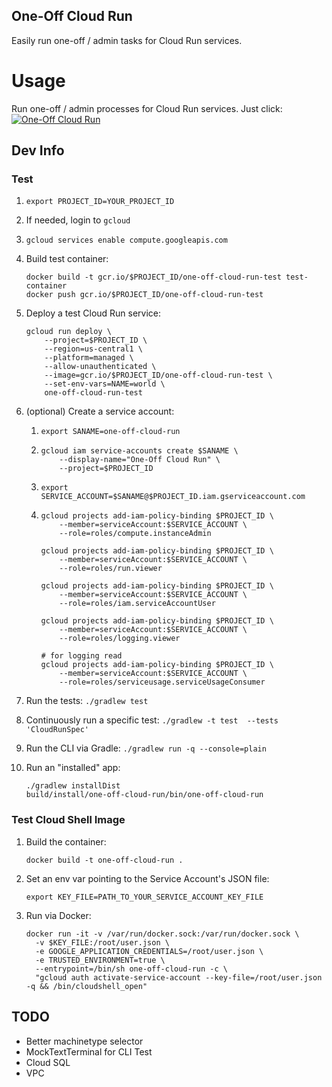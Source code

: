 One-Off Cloud Run
-----------------

Easily run one-off / admin tasks for Cloud Run services.

# Usage

Run one-off / admin processes for Cloud Run services.  Just click:  
[![One-Off Cloud Run](https://gstatic.com/cloudssh/images/open-btn.svg)](https://ssh.cloud.google.com/?cloudshell_image=us-docker.pkg.dev/jamesward/tools/one-off-cloud-run&shellonly=true)


## Dev Info

### Test

1. `export PROJECT_ID=YOUR_PROJECT_ID`
1. If needed, login to `gcloud`
1. `gcloud services enable compute.googleapis.com`
1. Build test container:
    ```
    docker build -t gcr.io/$PROJECT_ID/one-off-cloud-run-test test-container
    docker push gcr.io/$PROJECT_ID/one-off-cloud-run-test
    ```
1. Deploy a test Cloud Run service:
    ```
    gcloud run deploy \
        --project=$PROJECT_ID \
        --region=us-central1 \
        --platform=managed \
        --allow-unauthenticated \
        --image=gcr.io/$PROJECT_ID/one-off-cloud-run-test \
        --set-env-vars=NAME=world \
        one-off-cloud-run-test
    ```
1. (optional) Create a service account:
    1. ```
       export SANAME=one-off-cloud-run
       ```
    1. ```
       gcloud iam service-accounts create $SANAME \
           --display-name="One-Off Cloud Run" \
           --project=$PROJECT_ID
       ```
    1. ```
       export SERVICE_ACCOUNT=$SANAME@$PROJECT_ID.iam.gserviceaccount.com
       ```
    1. ```
       gcloud projects add-iam-policy-binding $PROJECT_ID \
           --member=serviceAccount:$SERVICE_ACCOUNT \
           --role=roles/compute.instanceAdmin

       gcloud projects add-iam-policy-binding $PROJECT_ID \
           --member=serviceAccount:$SERVICE_ACCOUNT \
           --role=roles/run.viewer
       
       gcloud projects add-iam-policy-binding $PROJECT_ID \
           --member=serviceAccount:$SERVICE_ACCOUNT \
           --role=roles/iam.serviceAccountUser

       gcloud projects add-iam-policy-binding $PROJECT_ID \
           --member=serviceAccount:$SERVICE_ACCOUNT \
           --role=roles/logging.viewer

       # for logging read
       gcloud projects add-iam-policy-binding $PROJECT_ID \
           --member=serviceAccount:$SERVICE_ACCOUNT \
           --role=roles/serviceusage.serviceUsageConsumer
       ```

1. Run the tests: `./gradlew test`

1. Continuously run a specific test: `./gradlew -t test  --tests 'CloudRunSpec'`

1. Run the CLI via Gradle: `./gradlew run -q --console=plain`

1. Run an "installed" app:
    ```
    ./gradlew installDist
    build/install/one-off-cloud-run/bin/one-off-cloud-run
    ```

### Test Cloud Shell Image

1. Build the container:
   ```
   docker build -t one-off-cloud-run .
   ```

1. Set an env var pointing to the Service Account's JSON file:

    ```
    export KEY_FILE=PATH_TO_YOUR_SERVICE_ACCOUNT_KEY_FILE
    ```

1. Run via Docker:
    ```
    docker run -it -v /var/run/docker.sock:/var/run/docker.sock \
      -v $KEY_FILE:/root/user.json \
      -e GOOGLE_APPLICATION_CREDENTIALS=/root/user.json \
      -e TRUSTED_ENVIRONMENT=true \
      --entrypoint=/bin/sh one-off-cloud-run -c \
      "gcloud auth activate-service-account --key-file=/root/user.json -q && /bin/cloudshell_open"
    ```

## TODO
- Better machinetype selector
- MockTextTerminal for CLI Test
- Cloud SQL
- VPC
